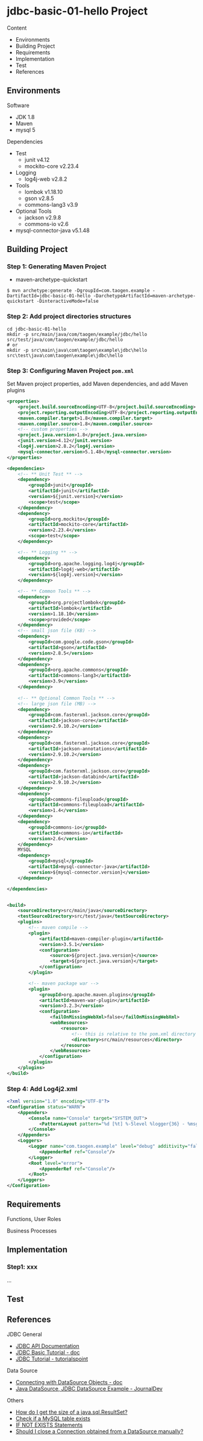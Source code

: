 # jdbc-basic-01-hello Project

Content

- Environments
- Building Project
- Requirements
- Implementation
- Test
- References



## Environments

Software

- JDK 1.8
- Maven
- mysql 5

Dependencies

- Test
  - junit v4.12
  - mockito-core v2.23.4
- Logging
  - log4j-web v2.8.2
- Tools
  - lombok v1.18.10
  - gson v2.8.5
  - commons-lang3 v3.9
- Optional Tools
  - jackson v2.9.8
  - commons-io v2.6
- mysql-connector-java v5.1.48



## Building Project

### Step 1: Generating Maven Project

- maven-archetype-quickstart

```shell
$ mvn archetype:generate -DgroupId=com.taogen.example -DartifactId=jdbc-basic-01-hello -DarchetypeArtifactId=maven-archetype-quickstart -DinteractiveMode=false
```

### Step 2: Add project directories structures  

```shell
cd jdbc-basic-01-hello
mkdir -p src/main/java/com/taogen/example/jdbc/hello src/test/java/com/taogen/example/jdbc/hello
# or
mkdir -p src\main\java\com\taogen\example\jdbc\hello src\test\java\com\taogen\example\jdbc\hello
```

### Step 3: Configuring Maven Project `pom.xml`

Set Maven project properties, add Maven dependencies, and add Maven plugins

```xml
<properties>
    <project.build.sourceEncoding>UTF-8</project.build.sourceEncoding>
    <project.reporting.outputEncoding>UTF-8</project.reporting.outputEncoding>
    <maven.compiler.target>1.8</maven.compiler.target>
    <maven.compiler.source>1.8</maven.compiler.source>
    <!-- custom properties -->
    <project.java.version>1.8</project.java.version>
    <junit.version>4.12</junit.version>
    <log4j.version>2.8.2</log4j.version>
    <mysql-connector.version>5.1.48</mysql-connector.version>
</properties>

<dependencies>
    <!-- ** Unit Test ** -->
    <dependency>
        <groupId>junit</groupId>
        <artifactId>junit</artifactId>
        <version>${junit.version}</version>
        <scope>test</scope>
    </dependency>
    <dependency>
        <groupId>org.mockito</groupId>
        <artifactId>mockito-core</artifactId>
        <version>2.23.4</version>
        <scope>test</scope>
    </dependency>

    <!-- ** Logging ** -->
    <dependency>
        <groupId>org.apache.logging.log4j</groupId>
        <artifactId>log4j-web</artifactId>
        <version>${log4j.version}</version>
    </dependency>

    <!-- ** Common Tools ** -->
    <dependency>
        <groupId>org.projectlombok</groupId>
        <artifactId>lombok</artifactId>
        <version>1.18.10</version>
        <scope>provided</scope>
    </dependency>
    <!-- small json file (KB) -->
    <dependency>
        <groupId>com.google.code.gson</groupId>
        <artifactId>gson</artifactId>
        <version>2.8.5</version>
    </dependency>
    <dependency>
        <groupId>org.apache.commons</groupId>
        <artifactId>commons-lang3</artifactId>
        <version>3.9</version>
    </dependency>
    
    <!-- ** Optional Common Tools ** -->
    <!-- large json file (MB) -->
    <dependency>
        <groupId>com.fasterxml.jackson.core</groupId>
        <artifactId>jackson-core</artifactId>
        <version>2.9.10.2</version>
    </dependency>
    <dependency>
        <groupId>com.fasterxml.jackson.core</groupId>
        <artifactId>jackson-annotations</artifactId>
        <version>2.9.10.2</version>
    </dependency>
    <dependency>
        <groupId>com.fasterxml.jackson.core</groupId>
        <artifactId>jackson-databind</artifactId>
        <version>2.9.10.2</version>
    </dependency>
    <dependency>
        <groupId>commons-fileupload</groupId>
        <artifactId>commons-fileupload</artifactId>
        <version>1.4</version>
    </dependency>
    <dependency>
        <groupId>commons-io</groupId>
        <artifactId>commons-io</artifactId>
        <version>2.6</version>
    </dependency>
	MYSQL
    <dependency>
        <groupId>mysql</groupId>
        <artifactId>mysql-connector-java</artifactId>
        <version>${mysql-connector.version}</version>
    </dependency>

</dependencies>


<build>
    <sourceDirectory>src/main/java</sourceDirectory>
    <testSourceDirectory>src/test/java</testSourceDirectory>
    <plugins>
        <!-- maven compile -->
        <plugin>
            <artifactId>maven-compiler-plugin</artifactId>
            <version>3.5.1</version>
            <configuration>
                <source>${project.java.version}</source>
                <target>${project.java.version}</target>
            </configuration>
        </plugin>

        <!-- maven package war -->
        <plugin>
            <groupId>org.apache.maven.plugins</groupId>
            <artifactId>maven-war-plugin</artifactId>
            <version>3.2.3</version>
            <configuration>
                <failOnMissingWebXml>false</failOnMissingWebXml>
                <webResources>
                    <resource>
                        <!-- this is relative to the pom.xml directory -->
                        <directory>src/main/resources</directory>
                    </resource>
                </webResources>
            </configuration>
        </plugin>
    </plugins>
</build>
```

### Step 4: Add Log4j2.xml

```xml
<?xml version="1.0" encoding="UTF-8"?>
<Configuration status="WARN">
    <Appenders>
        <Console name="Console" target="SYSTEM_OUT">
            <PatternLayout pattern="%d [%t] %-5level %logger{36} - %msg%n"/>
        </Console>
    </Appenders>
    <Loggers>
        <Logger name="com.taogen.example" level="debug" additivity="false">
            <AppenderRef ref="Console"/>
        </Logger>
        <Root level="error">
            <AppenderRef ref="Console"/>
        </Root>
    </Loggers>
</Configuration>
```



## Requirements

Functions, User Roles

Business Processes

## Implementation

### Step1: xxx

...

## Test



## References

JDBC General

- [JDBC API Documentation](https://download.oracle.com/otn_hosted_doc/jdeveloper/904preview/jdk14doc/docs/guide/jdbc/index.html)
- [JDBC Basic Tutorial - doc](https://docs.oracle.com/javase/tutorial/jdbc/basics/index.html)
- [JDBC Tutorial - tutorialspoint](https://www.tutorialspoint.com/jdbc/index.htm)

Data Source

- [Connecting with DataSource Objects - doc](https://docs.oracle.com/javase/tutorial/jdbc/basics/sqldatasources.html)
- [Java DataSource, JDBC DataSource Example - JournalDev](https://www.journaldev.com/2509/java-datasource-jdbc-datasource-example)

Others

- [How do I get the size of a java.sql.ResultSet?](https://stackoverflow.com/questions/192078/how-do-i-get-the-size-of-a-java-sql-resultset)
- [Check if a MySQL table exists](https://electrictoolbox.com/check-if-mysql-table-exists/)
- [IF NOT EXISTS Statements](https://dev.mysql.com/doc/refman/8.0/en/create-database.html)
- [Should I close a Connection obtained from a DataSource manually?](https://stackoverflow.com/questions/23957390/should-i-close-a-connection-obtained-from-a-datasource-manually)